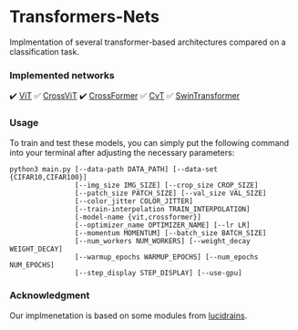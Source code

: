 # Transformers-Nets
Implmentation of several transformer-based architectures compared on a classification task.

### Implemented networks
:heavy_check_mark: [ViT](https://arxiv.org/abs/2010.11929)
:white_check_mark: [CrossViT](https://arxiv.org/pdf/2103.14899.pdf)
:heavy_check_mark: [CrossFormer](https://arxiv.org/abs/2108.00154)
:white_check_mark: [CvT](https://arxiv.org/pdf/2103.15808.pdf)
:white_check_mark: [SwinTransformer](https://arxiv.org/pdf/2103.14030.pdf)


### Usage
To train and test these models, you can simply put the following command into your terminal after adjusting the necessary parameters:
```
python3 main.py [--data-path DATA_PATH] [--data-set {CIFAR10,CIFAR100}]
                [--img_size IMG_SIZE] [--crop_size CROP_SIZE]
                [--patch_size PATCH_SIZE] [--val_size VAL_SIZE]
                [--color_jitter COLOR_JITTER]
                [--train-interpolation TRAIN_INTERPOLATION]
                [-model-name {vit,crossformer}]
                [--optimizer_name OPTIMIZER_NAME] [--lr LR]
                [--momentum MOMENTUM] [--batch_size BATCH_SIZE]
                [--num_workers NUM_WORKERS] [--weight_decay WEIGHT_DECAY]
                [--warmup_epochs WARMUP_EPOCHS] [--num_epochs NUM_EPOCHS]
                [--step_display STEP_DISPLAY] [--use-gpu]
```

### Acknowledgment
Our implmenetation is based on some modules from [lucidrains](https://github.com/lucidrains/vit-pytorch).
